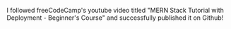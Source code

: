 I followed freeCodeCamp's youtube video titled "MERN Stack Tutorial with Deployment - Beginner's Course" and successfully published it on Github!

